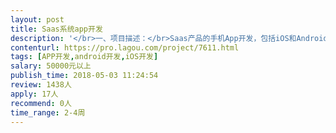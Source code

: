 ```yaml
---                
layout: post       
title: Saas系统app开发           
description: '</br>一、项目描述：</br>Saas产品的手机App开发，包括iOS和Android两端，因为客户长期在外出差或者外勤，有些一些订单管理、销售管理等功能需要在移动端使用。</br></br>二、主要功能点：</br>销售管理、地图点位、审批管理</br></br>三、可参考产品：</br>纷享销客 app</br>销售易 app</br></br>四、人员要求：</br>1、ios 安卓 3年左右经验；</br>2、项目经验丰富，认真细心，避免返工，当自己产品做；</br>3、良好的沟通能力和契约精神。</br>'     
contenturl: https://pro.lagou.com/project/7611.html      
tags: [APP开发,android开发,iOS开发]            
salary: 50000元以上          
publish_time: 2018-05-03 11:24:54         
review: 1438人                   
apply: 17人                   
recommend: 0人                   
time_range: 2-4周              
---                 
```

